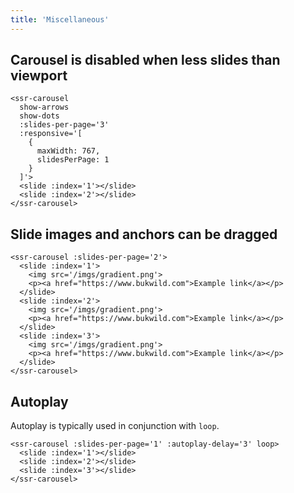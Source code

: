 ```yaml
---
title: 'Miscellaneous'
---
```


## Carousel is disabled when less slides than viewport

<demos-misc-disabling></demos-misc-disabling>

```vue
<ssr-carousel
  show-arrows
  show-dots
  :slides-per-page='3'
  :responsive='[
    {
      maxWidth: 767,
      slidesPerPage: 1
    }
  ]'>
  <slide :index='1'></slide>
  <slide :index='2'></slide>
</ssr-carousel>
```

## Slide images and anchors can be dragged

<demos-misc-drag-children></demos-misc-drag-children>

```vue
<ssr-carousel :slides-per-page='2'>
  <slide :index='1'>
    <img src='/imgs/gradient.png'>
    <p><a href="https://www.bukwild.com">Example link</a></p>
  </slide>
  <slide :index='2'>
    <img src='/imgs/gradient.png'>
    <p><a href="https://www.bukwild.com">Example link</a></p>
  </slide>
  <slide :index='3'>
    <img src='/imgs/gradient.png'>
    <p><a href="https://www.bukwild.com">Example link</a></p>
  </slide>
</ssr-carousel>
```

## Autoplay

Autoplay is typically used in conjunction with `loop`.

<demos-misc-autoplay></demos-misc-autoplay>

```vue
<ssr-carousel :slides-per-page='1' :autoplay-delay='3' loop>
  <slide :index='1'></slide>
  <slide :index='2'></slide>
  <slide :index='3'></slide>
</ssr-carousel>
```
